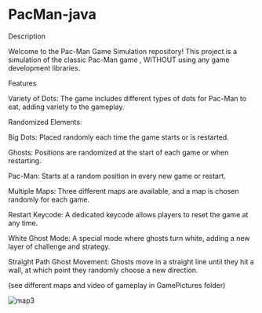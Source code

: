 # PacMan-java
Description

Welcome to the Pac-Man Game Simulation repository! This project is a simulation of the classic Pac-Man game , WITHOUT using any game development libraries.

Features

Variety of Dots: The game includes different types of dots for Pac-Man to eat, adding variety to the gameplay.

Randomized Elements:

Big Dots: Placed randomly each time the game starts or is restarted.

Ghosts: Positions are randomized at the start of each game or when restarting.

Pac-Man: Starts at a random position in every new game or restart.

Multiple Maps: Three different maps are available, and a map is chosen randomly for each game.

Restart Keycode: A dedicated keycode allows players to reset the game at any time.

White Ghost Mode: A special mode where ghosts turn white, adding a new layer of challenge and strategy.

Straight Path Ghost Movement: Ghosts move in a straight line until they hit a wall, at which point they randomly choose a new direction.

(see different maps and video of gameplay in GamePictures folder)

![map3](https://github.com/user-attachments/assets/67671e2b-35c8-4fbe-8b1b-d547e4080a77)
